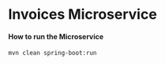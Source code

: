 # Invoices Microservice

#### How to run the Microservice

`````shell
mvn clean spring-boot:run
`````
